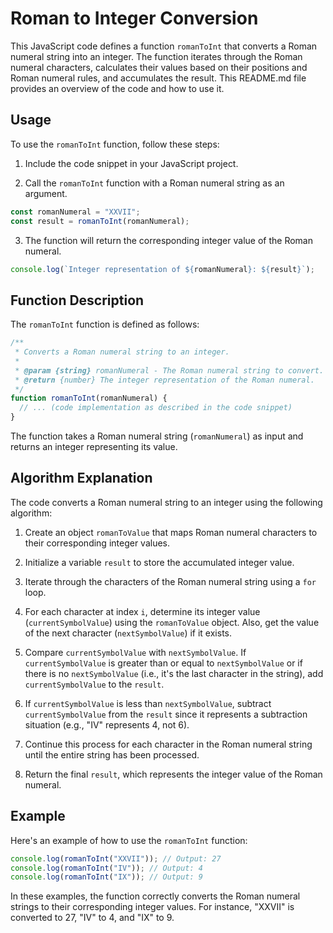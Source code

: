 # Roman to Integer Conversion

This JavaScript code defines a function `romanToInt` that converts a Roman numeral string into an integer. The function iterates through the Roman numeral characters, calculates their values based on their positions and Roman numeral rules, and accumulates the result. This README.md file provides an overview of the code and how to use it.

## Usage

To use the `romanToInt` function, follow these steps:

1. Include the code snippet in your JavaScript project.

2. Call the `romanToInt` function with a Roman numeral string as an argument.

```javascript
const romanNumeral = "XXVII";
const result = romanToInt(romanNumeral);
```

3. The function will return the corresponding integer value of the Roman numeral.

```javascript
console.log(`Integer representation of ${romanNumeral}: ${result}`);
```

## Function Description

The `romanToInt` function is defined as follows:

```javascript
/**
 * Converts a Roman numeral string to an integer.
 *
 * @param {string} romanNumeral - The Roman numeral string to convert.
 * @return {number} The integer representation of the Roman numeral.
 */
function romanToInt(romanNumeral) {
  // ... (code implementation as described in the code snippet)
}
```

The function takes a Roman numeral string (`romanNumeral`) as input and returns an integer representing its value.

## Algorithm Explanation

The code converts a Roman numeral string to an integer using the following algorithm:

1. Create an object `romanToValue` that maps Roman numeral characters to their corresponding integer values.

2. Initialize a variable `result` to store the accumulated integer value.

3. Iterate through the characters of the Roman numeral string using a `for` loop.

4. For each character at index `i`, determine its integer value (`currentSymbolValue`) using the `romanToValue` object. Also, get the value of the next character (`nextSymbolValue`) if it exists.

5. Compare `currentSymbolValue` with `nextSymbolValue`. If `currentSymbolValue` is greater than or equal to `nextSymbolValue` or if there is no `nextSymbolValue` (i.e., it's the last character in the string), add `currentSymbolValue` to the `result`.

6. If `currentSymbolValue` is less than `nextSymbolValue`, subtract `currentSymbolValue` from the `result` since it represents a subtraction situation (e.g., "IV" represents 4, not 6).

7. Continue this process for each character in the Roman numeral string until the entire string has been processed.

8. Return the final `result`, which represents the integer value of the Roman numeral.

## Example

Here's an example of how to use the `romanToInt` function:

```javascript
console.log(romanToInt("XXVII")); // Output: 27
console.log(romanToInt("IV")); // Output: 4
console.log(romanToInt("IX")); // Output: 9
```

In these examples, the function correctly converts the Roman numeral strings to their corresponding integer values. For instance, "XXVII" is converted to 27, "IV" to 4, and "IX" to 9.
